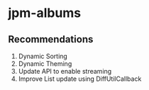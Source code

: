 # jpm-albums
## Recommendations
1. Dynamic Sorting
2. Dynamic Theming
3. Update API to enable streaming
4. Improve List update using DiffUtilCallback

